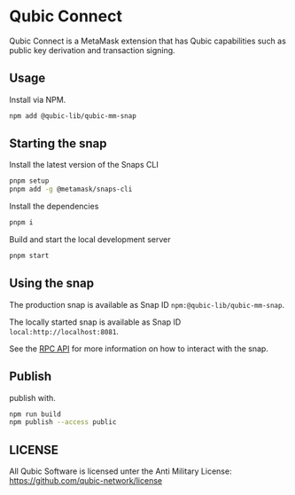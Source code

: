 # Qubic Connect

Qubic Connect is a MetaMask extension that has Qubic capabilities such as public key derivation and transaction signing.

## Usage
Install via NPM.

```bash
npm add @qubic-lib/qubic-mm-snap
```

## Starting the snap

Install the latest version of the Snaps CLI

```bash
pnpm setup
pnpm add -g @metamask/snaps-cli
```

Install the dependencies

```bash
pnpm i
```

Build and start the local development server

```bash
pnpm start
```

## Using the snap

The production snap is available as Snap ID `npm:@qubic-lib/qubic-mm-snap`.

The locally started snap is available as Snap ID `local:http://localhost:8081`.

See the [RPC API](./RPC.md) for more information on how to interact with the snap.


## Publish
publish with.

```bash
npm run build
npm publish --access public
```

## LICENSE
All Qubic Software is licensed unter the Anti Military License: https://github.com/qubic-network/license
